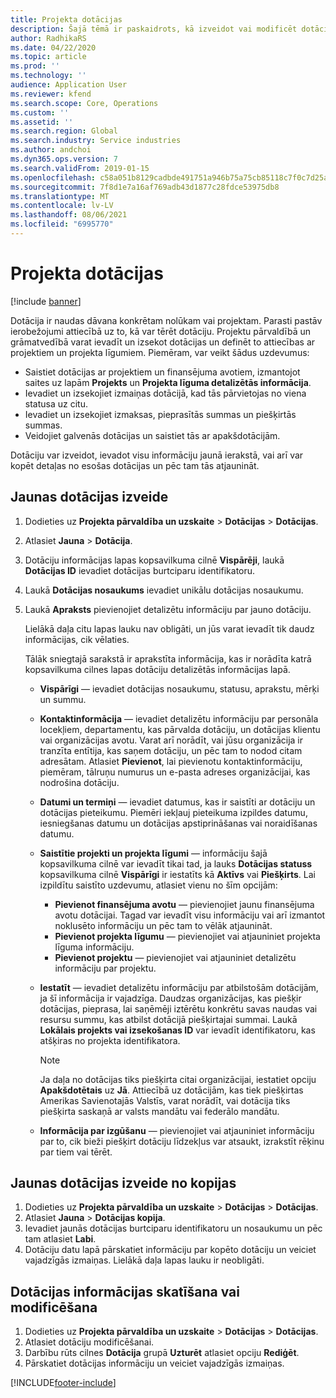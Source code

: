 ```yaml
---
title: Projekta dotācijas
description: Šajā tēmā ir paskaidrots, kā izveidot vai modificēt dotāciju.
author: RadhikaRS
ms.date: 04/22/2020
ms.topic: article
ms.prod: ''
ms.technology: ''
audience: Application User
ms.reviewer: kfend
ms.search.scope: Core, Operations
ms.custom: ''
ms.assetid: ''
ms.search.region: Global
ms.search.industry: Service industries
ms.author: andchoi
ms.dyn365.ops.version: 7
ms.search.validFrom: 2019-01-15
ms.openlocfilehash: c58a051b8129cadbde491751a946b75a75cb85118c7f0c7d25a06d322ffea596
ms.sourcegitcommit: 7f8d1e7a16af769adb43d1877c28fdce53975db8
ms.translationtype: MT
ms.contentlocale: lv-LV
ms.lasthandoff: 08/06/2021
ms.locfileid: "6995770"
---
```

# <a name="project-grants"></a>Projekta dotācijas

[!include [banner](../includes/banner.md)]

Dotācija ir naudas dāvana konkrētam nolūkam vai projektam. Parasti pastāv ierobežojumi attiecībā uz to, kā var tērēt dotāciju. Projektu pārvaldībā un grāmatvedībā varat ievadīt un izsekot dotācijas un definēt to attiecības ar projektiem un projekta līgumiem. Piemēram, var veikt šādus uzdevumus:

- Saistiet dotācijas ar projektiem un finansējuma avotiem, izmantojot saites uz lapām **Projekts** un **Projekta līguma detalizētās informācija**.
- Ievadiet un izsekojiet izmaiņas dotācijā, kad tās pārvietojas no viena statusa uz citu.
- Ievadiet un izsekojiet izmaksas, pieprasītās summas un piešķirtās summas.
- Veidojiet galvenās dotācijas un saistiet tās ar apakšdotācijām.

Dotāciju var izveidot, ievadot visu informāciju jaunā ierakstā, vai arī var kopēt detaļas no esošas dotācijas un pēc tam tās atjaunināt.

## <a name="create-a-new-grant"></a>Jaunas dotācijas izveide

1. Dodieties uz **Projekta pārvaldība un uzskaite** \> **Dotācijas** \> **Dotācijas**.
2. Atlasiet **Jauna** \> **Dotācija**.
3. Dotāciju informācijas lapas kopsavilkuma cilnē **Vispārēji**, laukā **Dotācijas ID** ievadiet dotācijas burtciparu identifikatoru.
4. Laukā **Dotācijas nosaukums** ievadiet unikālu dotācijas nosaukumu.
5. Laukā **Apraksts** pievienojiet detalizētu informāciju par jauno dotāciju.

    Lielākā daļa citu lapas lauku nav obligāti, un jūs varat ievadīt tik daudz informācijas, cik vēlaties.

    Tālāk sniegtajā sarakstā ir aprakstīta informācija, kas ir norādīta katrā kopsavilkuma cilnes lapas dotāciju detalizētās informācijas lapā.

    - **Vispārīgi** — ievadiet dotācijas nosaukumu, statusu, aprakstu, mērķi un summu.
    - **Kontaktinformācija** — ievadiet detalizētu informāciju par personāla locekļiem, departamentu, kas pārvalda dotāciju, un dotācijas klientu vai organizācijas avotu. Varat arī norādīt, vai jūsu organizācija ir tranzīta entītija, kas saņem dotāciju, un pēc tam to nodod citam adresātam. Atlasiet **Pievienot**, lai pievienotu kontaktinformāciju, piemēram, tālruņu numurus un e-pasta adreses organizācijai, kas nodrošina dotāciju.
    - **Datumi un termiņi** — ievadiet datumus, kas ir saistīti ar dotāciju un dotācijas pieteikumu. Piemēri iekļauj pieteikuma izpildes datumu, iesniegšanas datumu un dotācijas apstiprināšanas vai noraidīšanas datumu.
    - **Saistītie projekti un projekta līgumi** — informāciju šajā kopsavilkuma cilnē var ievadīt tikai tad, ja lauks **Dotācijas statuss** kopsavilkuma cilnē **Vispārīgi** ir iestatīts kā **Aktīvs** vai **Piešķirts**. Lai izpildītu saistīto uzdevumu, atlasiet vienu no šīm opcijām:

        - **Pievienot finansējuma avotu** — pievienojiet jaunu finansējuma avotu dotācijai. Tagad var ievadīt visu informāciju vai arī izmantot noklusēto informāciju un pēc tam to vēlāk atjaunināt.
        - **Pievienot projekta līgumu** — pievienojiet vai atjauniniet projekta līguma informāciju.
        - **Pievienot projektu** — pievienojiet vai atjauniniet detalizētu informāciju par projektu.

    - **Iestatīt** — ievadiet detalizētu informāciju par atbilstošām dotācijām, ja šī informācija ir vajadzīga. Daudzas organizācijas, kas piešķir dotācijas, pieprasa, lai saņēmēji iztērētu konkrētu savas naudas vai resursu summu, kas atbilst dotācijā piešķirtajai summai. Laukā **Lokālais projekts vai izsekošanas ID** var ievadīt identifikatoru, kas atšķiras no projekta identifikatora.

        > [!NOTE]
        > Ja daļa no dotācijas tiks piešķirta citai organizācijai, iestatiet opciju **Apakšdotētais** uz **Jā**. Attiecībā uz dotācijām, kas tiek piešķirtas Amerikas Savienotajās Valstīs, varat norādīt, vai dotācija tiks piešķirta saskaņā ar valsts mandātu vai federālo mandātu.

    - **Informācija par izgūšanu** — pievienojiet vai atjauniniet informāciju par to, cik bieži piešķirt dotāciju līdzekļus var atsaukt, izrakstīt rēķinu par tiem vai tērēt.

## <a name="create-a-new-grant-from-a-copy"></a>Jaunas dotācijas izveide no kopijas

1. Dodieties uz **Projekta pārvaldība un uzskaite** \> **Dotācijas** \> **Dotācijas**.
2. Atlasiet **Jauna** \> **Dotācijas kopija**.
3. Ievadiet jaunās dotācijas burtciparu identifikatoru un nosaukumu un pēc tam atlasiet **Labi**.
4. Dotāciju datu lapā pārskatiet informāciju par kopēto dotāciju un veiciet vajadzīgās izmaiņas. Lielākā daļa lapas lauku ir neobligāti.

## <a name="view-or-modify-grant-details"></a>Dotācijas informācijas skatīšana vai modificēšana

1. Dodieties uz **Projekta pārvaldība un uzskaite** \> **Dotācijas** \> **Dotācijas**.
2. Atlasiet dotāciju modificēšanai.
3. Darbību rūts cilnes **Dotācija** grupā **Uzturēt** atlasiet opciju **Rediģēt**.
4. Pārskatiet dotācijas informāciju un veiciet vajadzīgās izmaiņas.


[!INCLUDE[footer-include](../includes/footer-banner.md)]